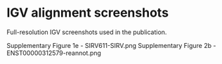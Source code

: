 # IGV alignment screenshots

Full-resolution IGV screenshots used in the publication.

Supplementary Figure 1e - SIRV611-SIRV.png
Supplementary Figure 2b - ENST00000312579-reannot.png
